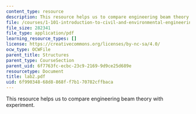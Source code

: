 ```yaml
---
content_type: resource
description: This resource helps us to compare engineering beam theory with experiment.
file: /courses/1-101-introduction-to-civil-and-environmental-engineering-design-i-fall-2005/6f99034868d8868ff7b170782cffbaca_lab2.pdf
file_size: 282341
file_type: application/pdf
learning_resource_types: []
license: https://creativecommons.org/licenses/by-nc-sa/4.0/
ocw_type: OCWFile
parent_title: Structures
parent_type: CourseSection
parent_uid: 6f7763fc-ecbc-23c9-2169-9d9ce25d689e
resourcetype: Document
title: lab2.pdf
uid: 6f990348-68d8-868f-f7b1-70782cffbaca
---
```

This resource helps us to compare engineering beam theory with experiment.